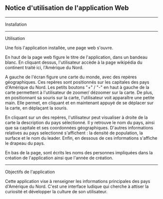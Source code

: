 ## Notice d'utilisation de l'application Web ## 
__________________________________________________
Installation 



__________________________________________________
Utilisation 

Une fois l'application installée, une page web s'ouvre.

En haut de la page web figure le titre de l'application, dans un bandeau blanc.
En cliquant dessus, l'utilisateur accède à la page wikipédia du continent traité ici, l'Amérique du Nord.

A gauche de l'écran figure une carte du monde, avec des repères géographiques.
Ces repères sont positionnés sur les capitales des pays d'Amérique du Nord.
Les petits boutons "+" / "-" en haut à gauche de la carte permettent à l'utilisateur de zoomer/ dézoomer sur la carte.
De plus, en positionnant sa souris sur la carte, l'utilisateur voit apparaître une petite main.
Elle permet, en cliquant et en maintenant appuyé de se déplacer sur la carte, en déplaçant la souris.

En cliquant sur un des repères, l'utilisateur peut visualiser à droite de la carte la description du pays sélectionné.
Il y retrouve le nom du pays, ainsi que sa capitale et ses coordonnées géographiques.
D'autres informations relatives au pays selectionné s'affichent : la densité de population, la surface et le nom du leader.
Enfin, en dessous de ces informations s'affiche le drapeau du pays.

En bas de la page, sont écrits les noms des personnes impliquées dans la création de l'application ainsi que l'année de création.

_________________________________________________
Objectifs de l'application

Cette application vise à renseigner les informations principales des pays d'Amérique du Nord. 
C'est une interface ludique qui cherche à attiser la curiosité et développer la culture de son utilisateur.



